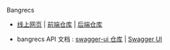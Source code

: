 Bangrecs 
* [线上网页](https://bangrecs.net) | [前端仓库](https://github.com/klove2020/bangrecs-frontend) | [后端仓库](https://github.com/klove2020/bangrecs)

* bangrecs API 文档 : [swagger-ui 仓库](https://github.com/klove2020/bangrecs-apidocs-swagger) | [Swagger UI](https://bangrecs.net/api/docs)
